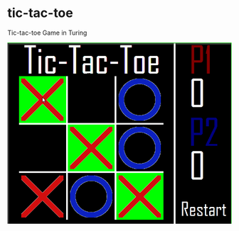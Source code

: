# tic-tac-toe
Tic-tac-toe Game in Turing

![alt text](https://github.com/skhomyn/tic-tac-toe/blob/master/Tictactoe.png)

